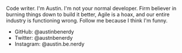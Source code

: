 Code writer. I'm Austin. I'm not your normal developer. Firm believer in burning things down to build it better, Agile is a hoax, and our entire industry is functioning wrong. Follow me because I think I'm funny.

- GitHub: @austinbenerdy
- Twitter: @austnbenerdy
- Instagram: @austin.be.nerdy
